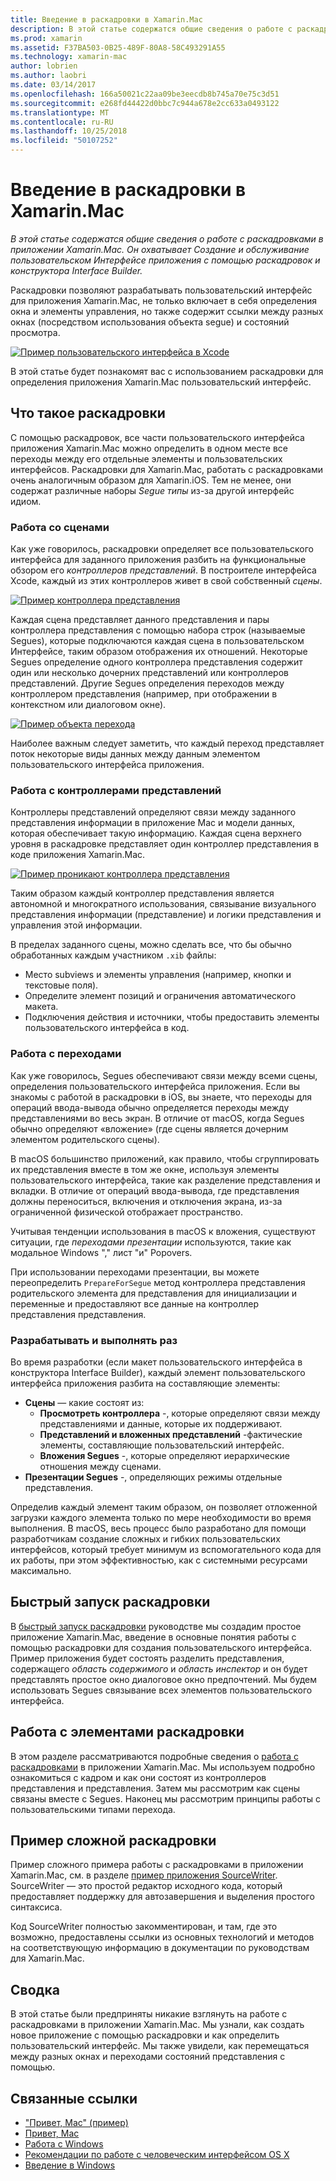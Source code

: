 ```yaml
---
title: Введение в раскадровки в Xamarin.Mac
description: В этой статье содержатся общие сведения о работе с раскадровками в приложении Xamarin.Mac. В ней описывается создание и обслуживание пользовательского интерфейса приложения с помощью раскадровок и конструктора Interface Builder.
ms.prod: xamarin
ms.assetid: F37BA503-0B25-489F-80A8-58C493291A55
ms.technology: xamarin-mac
author: lobrien
ms.author: laobri
ms.date: 03/14/2017
ms.openlocfilehash: 166a50021c22aa09be3eecdb8b745a70e75c3d51
ms.sourcegitcommit: e268fd44422d0bbc7c944a678e2cc633a0493122
ms.translationtype: MT
ms.contentlocale: ru-RU
ms.lasthandoff: 10/25/2018
ms.locfileid: "50107252"
---
```

# <a name="introduction-to-storyboards-in-xamarinmac"></a>Введение в раскадровки в Xamarin.Mac

_В этой статье содержатся общие сведения о работе с раскадровками в приложении Xamarin.Mac. Он охватывает Создание и обслуживание пользовательском Интерфейсе приложения с помощью раскадровок и конструктора Interface Builder._

Раскадровки позволяют разрабатывать пользовательский интерфейс для приложения Xamarin.Mac, не только включает в себя определения окна и элементы управления, но также содержит ссылки между разных окнах (посредством использования объекта segue) и состояний просмотра.

[![](images/intro01.png "Пример пользовательского интерфейса в Xcode")](images/intro01.png#lightbox)

В этой статье будет познакомят вас с использованием раскадровки для определения приложения Xamarin.Mac пользовательский интерфейс.

<a name="What-are-Storyboards" />

## <a name="what-are-storyboards"></a>Что такое раскадровки

С помощью раскадровок, все части пользовательского интерфейса приложения Xamarin.Mac можно определить в одном месте все переходы между его отдельные элементы и пользовательских интерфейсов. Раскадровки для Xamarin.Mac, работать с раскадровками очень аналогичным образом для Xamarin.iOS. Тем не менее, они содержат различные наборы _Segue типы_ из-за другой интерфейс идиом.

<a name="Working-with-Scenes" />

### <a name="working-with-scenes"></a>Работа со сценами

Как уже говорилось, раскадровки определяет все пользовательского интерфейса для заданного приложения разбить на функциональные обзором его _контроллеров представлений_. В построителе интерфейса Xcode, каждый из этих контроллеров живет в свой собственный _сцены_.

[![](images/intro02.png "Пример контроллера представления")](images/intro02.png#lightbox)

Каждая сцена представляет данного представления и пары контроллера представления с помощью набора строк (называемые Segues), которые подключаются каждая сцена в пользовательском Интерфейсе, таким образом отображения их отношений. Некоторые Segues определение одного контроллера представления содержит один или несколько дочерних представлений или контроллеров представлений. Другие Segues определения переходов между контроллером представления (например, при отображении в контекстном или диалоговом окне). 

[![](images/intro03.png "Пример объекта перехода")](images/intro03.png#lightbox)

Наиболее важным следует заметить, что каждый переход представляет поток некоторые виды данных между данным элементом пользовательского интерфейса приложения.

<a name="Working-with-View-Controllers" />

### <a name="working-with-view-controllers"></a>Работа с контроллерами представлений

Контроллеры представлений определяют связи между заданного представления информации в приложение Mac и модели данных, которая обеспечивает такую информацию. Каждая сцена верхнего уровня в раскадровке представляет один контроллер представления в коде приложения Xamarin.Mac.

[![](images/intro04.png "Пример проникают контроллера представления")](images/intro04.png#lightbox)

Таким образом каждый контроллер представления является автономной и многократного использования, связывание визуального представления информации (представление) и логики представления и управления этой информации.

В пределах заданного сцены, можно сделать все, что бы обычно обработанных каждым участником `.xib` файлы: 

 - Место subviews и элементы управления (например, кнопки и текстовые поля).
 - Определите элемент позиций и ограничения автоматического макета.
 - Подключения действия и источники, чтобы предоставить элементы пользовательского интерфейса в код.

<a name="Working-with-Segues" />

### <a name="working-with-segues"></a>Работа с переходами

Как уже говорилось, Segues обеспечивают связи между всеми сцены, определения пользовательского интерфейса приложения. Если вы знакомы с работой в раскадровки в iOS, вы знаете, что переходы для операций ввода-вывода обычно определяется переходы между представлениями во весь экран. В отличие от macOS, когда Segues обычно определяют «вложение» (где сцены является дочерним элементом родительского сцены).

В macOS большинство приложений, как правило, чтобы сгруппировать их представления вместе в том же окне, используя элементы пользовательского интерфейса, такие как разделение представления и вкладки. В отличие от операций ввода-вывода, где представления должны переноситься, включения и отключения экрана, из-за ограниченной физической отображает пространство.

Учитывая тенденции использования в macOS к вложения, существуют ситуации, где _переходами презентации_ используются, такие как модальное Windows "," лист "и" Popovers.

При использовании переходами презентации, вы можете переопределить `PrepareForSegue` метод контроллера представления родительского элемента для представления для инициализации и переменные и предоставляют все данные на контроллер представления представления.

<a name="Design-and-Run-Times" />

### <a name="design-and-run-times"></a>Разрабатывать и выполнять раз

Во время разработки (если макет пользовательского интерфейса в конструктора Interface Builder), каждый элемент пользовательского интерфейса приложения разбита на составляющие элементы:

- **Сцены** — какие состоят из:
    - **Просмотреть контроллера** -, которые определяют связи между представлениями и данные, которые их поддерживают.
    - **Представлений и вложенных представлений** -фактические элементы, составляющие пользовательский интерфейс.
    - **Вложения Segues** -, которые определяют иерархические отношения между сценами.
- **Презентации Segues** -, определяющих режимы отдельные представления. 

Определив каждый элемент таким образом, он позволяет отложенной загрузки каждого элемента только по мере необходимости во время выполнения. В macOS, весь процесс было разработано для помощи разработчикам создание сложных и гибких пользовательских интерфейсов, который требует минимум из вспомогательного кода для их работы, при этом эффективностью, как с системными ресурсами максимально.

<a name="Storyboard-Quick-Start" />

## <a name="storyboard-quick-start"></a>Быстрый запуск раскадровки

В [быстрый запуск раскадровки](~/mac/platform/storyboards/quickstart.md) руководстве мы создадим простое приложение Xamarin.Mac, введение в основные понятия работы с помощью раскадровки для создания пользовательского интерфейса. Пример приложения будет состоять разделить представления, содержащего _область содержимого_ и _область инспектор_ и он будет представлять простое окно диалоговое окно предпочтений. Мы будем использовать Segues связывание всех элементов пользовательского интерфейса.

<a name="Working-with-Storyboards" />

## <a name="working-with-storyboards"></a>Работа с элементами раскадровки

В этом разделе рассматриваются подробные сведения о [работа с раскадровками](~/mac/platform/storyboards/indepth.md) в приложении Xamarin.Mac. Мы используем подробно ознакомиться с кадром и как они состоят из контроллеров представления и представления. Затем мы рассмотрим как сцены связаны вместе с Segues. Наконец мы рассмотрим принципы работы с пользовательскими типами перехода. 

<a name="Complex-Storyboard-Example" />

## <a name="complex-storyboard-example"></a>Пример сложной раскадровки

Пример сложного примера работы с раскадровками в приложении Xamarin.Mac, см. в разделе [пример приложения SourceWriter](https://developer.xamarin.com/samples/mac/SourceWriter/). SourceWriter — это простой редактор исходного кода, который предоставляет поддержку для автозавершения и выделения простого синтаксиса.

Код SourceWriter полностью закомментирован, и там, где это возможно, предоставлены ссылки из основных технологий и методов на соответствующую информацию в документации по руководствам для Xamarin.Mac.

<a name="Summary" />

## <a name="summary"></a>Сводка

В этой статье были предприняты никакие взглянуть на работе с раскадровками в приложении Xamarin.Mac. Мы узнали, как создать новое приложение с помощью раскадровки и как определить пользовательский интерфейс. Мы также увидели, как перемещаться между разных окнах и переходами состояний представления с помощью.


## <a name="related-links"></a>Связанные ссылки

- ["Привет, Mac" (пример)](https://developer.xamarin.com/samples/mac/Hello_Mac/)
- [Привет, Mac](~/mac/get-started/hello-mac.md)
- [Работа с Windows](~/mac/user-interface/window.md)
- [Рекомендации по работе с человеческим интерфейсом OS X](https://developer.apple.com/library/mac/documentation/UserExperience/Conceptual/OSXHIGuidelines/)
- [Введение в Windows](https://developer.apple.com/library/mac/documentation/Cocoa/Conceptual/WinPanel/Introduction.html#//apple_ref/doc/uid/10000031-SW1)
